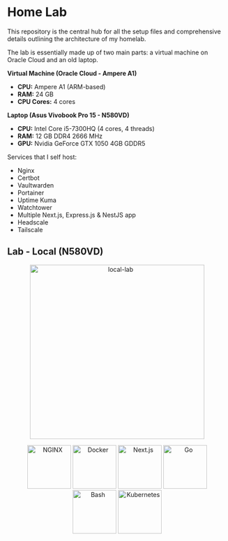 # Home Lab

This repository is the central hub for all the setup files and comprehensive details outlining the architecture of my homelab.

The lab is essentially made up of two main parts: a virtual machine on Oracle Cloud and an old laptop.



**Virtual Machine (Oracle Cloud - Ampere A1)**
- **CPU:** Ampere A1 (ARM-based)
- **RAM:** 24 GB
- **CPU Cores:** 4 cores

**Laptop (Asus Vivobook Pro 15 - N580VD)**
- **CPU:** Intel Core i5-7300HQ (4 cores, 4 threads)
- **RAM:** 12 GB DDR4 2666 MHz
- **GPU:** Nvidia GeForce GTX 1050 4GB GDDR5

Services that I self host:
- Nginx
- Certbot
- Vaultwarden
- Portainer
- Uptime Kuma
- Watchtower
- Multiple Next.js, Express.js & NestJS app
- Headscale
- Tailscale

## Lab - Local (N580VD)



<p align="center">
  <img src="https://github.com/NafiAsib/home-lab/assets/38901581/8afd2919-1b1c-4aff-9669-4df96ed2f210" width="400px" height="auto" alt="local-lab">
</p>

<p align="center">
  <img src="https://cdn.jsdelivr.net/gh/devicons/devicon/icons/nginx/nginx-original.svg" width="100px" height="auto" alt="NGINX">
  <img src="https://cdn.jsdelivr.net/gh/devicons/devicon/icons/docker/docker-original-wordmark.svg" width="100px" height="auto" alt="Docker">
  <img src="https://cdn.jsdelivr.net/gh/devicons/devicon/icons/nextjs/nextjs-original-wordmark.svg" width="100px" height="auto" alt="Next.js">
  <img src="https://cdn.jsdelivr.net/gh/devicons/devicon/icons/go/go-original-wordmark.svg" width="100px" height="auto" alt="Go">
  <img src="https://cdn.jsdelivr.net/gh/devicons/devicon/icons/bash/bash-original.svg" width="100px" height="auto" alt="Bash">
  <img src="https://cdn.jsdelivr.net/gh/devicons/devicon/icons/kubernetes/kubernetes-plain-wordmark.svg" width="100px" height="auto" alt="Kubernetes">
</p>

